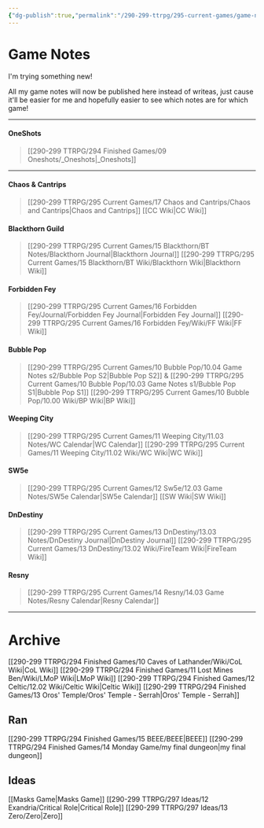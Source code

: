 ```yaml
---
{"dg-publish":true,"permalink":"/290-299-ttrpg/295-current-games/game-notes-site/","tags":"gardenEntry"}
---
```



# Game Notes


I'm trying something new!

All my game notes will now be published here instead of writeas, just cause it'll be easier for me and hopefully easier to see which notes are for which game!

****

#### OneShots
> [[290-299 TTRPG/294 Finished Games/09 Oneshots/_Oneshots\|_Oneshots]]

****

#### Chaos & Cantrips
> [[290-299 TTRPG/295 Current Games/17 Chaos and Cantrips/Chaos and Cantrips\|Chaos and Cantrips]]
> [[CC Wiki\|CC Wiki]] 

#### Blackthorn Guild
> [[290-299 TTRPG/295 Current Games/15 Blackthorn/BT Notes/Blackthorn Journal\|Blackthorn Journal]] 
> [[290-299 TTRPG/295 Current Games/15 Blackthorn/BT Wiki/Blackthorn Wiki\|Blackthorn Wiki]]

#### Forbidden Fey
> [[290-299 TTRPG/295 Current Games/16 Forbidden Fey/Journal/Forbidden Fey Journal\|Forbidden Fey Journal]] 
> [[290-299 TTRPG/295 Current Games/16 Forbidden Fey/Wiki/FF Wiki\|FF Wiki]]

#### Bubble Pop 
> [[290-299 TTRPG/295 Current Games/10 Bubble Pop/10.04 Game Notes s2/Bubble Pop S2\|Bubble Pop S2]] & [[290-299 TTRPG/295 Current Games/10 Bubble Pop/10.03 Game Notes s1/Bubble Pop S1\|Bubble Pop S1]]
> [[290-299 TTRPG/295 Current Games/10 Bubble Pop/10.00 Wiki/BP Wiki\|BP Wiki]]

#### Weeping City 
> [[290-299 TTRPG/295 Current Games/11 Weeping City/11.03 Notes/WC Calendar\|WC Calendar]]
> [[290-299 TTRPG/295 Current Games/11 Weeping City/11.02 Wiki/WC Wiki\|WC Wiki]]

#### SW5e 
> [[290-299 TTRPG/295 Current Games/12 Sw5e/12.03 Game Notes/SW5e Calendar\|SW5e Calendar]]
> [[SW Wiki\|SW Wiki]]

#### DnDestiny 
> [[290-299 TTRPG/295 Current Games/13 DnDestiny/13.03 Notes/DnDestiny Journal\|DnDestiny Journal]]
> [[290-299 TTRPG/295 Current Games/13 DnDestiny/13.02 Wiki/FireTeam Wiki\|FireTeam Wiki]]

#### Resny 
> [[290-299 TTRPG/295 Current Games/14 Resny/14.03 Game Notes/Resny Calendar\|Resny Calendar]]

****

# Archive

[[290-299 TTRPG/294 Finished Games/10 Caves of Lathander/Wiki/CoL Wiki\|CoL Wiki]]
[[290-299 TTRPG/294 Finished Games/11 Lost Mines Ben/Wiki/LMoP Wiki\|LMoP Wiki]]
[[290-299 TTRPG/294 Finished Games/12 Celtic/12.02 Wiki/Celtic Wiki\|Celtic Wiki]]
[[290-299 TTRPG/294 Finished Games/13 Oros' Temple/Oros' Temple - Serrah\|Oros' Temple - Serrah]]

## Ran

[[290-299 TTRPG/294 Finished Games/15 BEEE/BEEE\|BEEE]]
[[290-299 TTRPG/294 Finished Games/14 Monday Game/my final dungeon\|my final dungeon]]

## Ideas

[[Masks Game\|Masks Game]]
[[290-299 TTRPG/297 Ideas/12 Exandria/Critical Role\|Critical Role]]
[[290-299 TTRPG/297 Ideas/13 Zero/Zero\|Zero]]